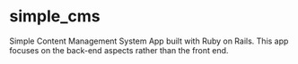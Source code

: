 # simple_cms
Simple Content Management System App built with Ruby on Rails. This app focuses on the back-end aspects rather than the front end.
